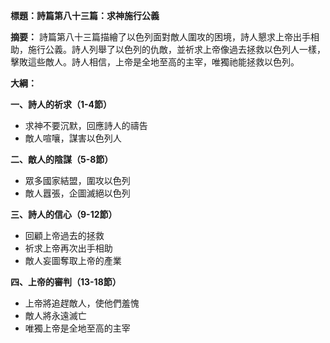 **標題：詩篇第八十三篇：求神施行公義**

**摘要：**
詩篇第八十三篇描繪了以色列面對敵人圍攻的困境，詩人懇求上帝出手相助，施行公義。詩人列舉了以色列的仇敵，並祈求上帝像過去拯救以色列人一樣，擊敗這些敵人。詩人相信，上帝是全地至高的主宰，唯獨祂能拯救以色列。

**大綱：**

**一、詩人的祈求（1-4節）**
* 求神不要沉默，回應詩人的禱告
* 敵人喧嚷，謀害以色列人

**二、敵人的陰謀（5-8節）**
* 眾多國家結盟，圍攻以色列
* 敵人囂張，企圖滅絕以色列

**三、詩人的信心（9-12節）**
* 回顧上帝過去的拯救
* 祈求上帝再次出手相助
* 敵人妄圖奪取上帝的產業

**四、上帝的審判（13-18節）**
* 上帝將追趕敵人，使他們羞愧
* 敵人將永遠滅亡
* 唯獨上帝是全地至高的主宰